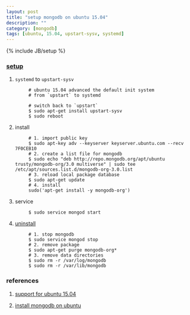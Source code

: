 ```yaml
---
layout: post
title: "setup mongodb on ubuntu 15.04"
description: ""
category: [mongodb]
tags: [ubuntu, 15.04, upstart-sysv, systemd]
---
```

{% include JB/setup %}


### [setup](http://www.answee.com/8a5a9f9b/mongodb-2-6-does-not-start-on-ubuntu-15-04)

1. `systemd` to `upstart-sysv`

            # ubuntu 15.04 advanced the default init system
            # from `upstart` to systemd

            # switch back to `upstart`
            $ sudo apt-get install upstart-sysv
            $ sudo reboot

1. install

            # 1. import public key
            $ sudo apt-key adv --keyserver keyserver.ubuntu.com --recv 7F0CEB10
            # 2. create a list file for mongodb
            $ sudo echo "deb http://repo.mongodb.org/apt/ubuntu trusty/mongodb-org/3.0 multiverse" | sudo tee /etc/apt/sources.list.d/mongodb-org-3.0.list
            # 3. reload local package database
            $ sudo apt-get update
            # 4. install
            sudo('apt-get install -y mongodb-org')

1. service

            $ sudo service mongod start

1. [uninstall](http://askubuntu.com/questions/617097/mongodb-2-6-does-not-start-on-ubuntu-15-04)

            # 1. stop mongodb
            $ sudo service mongod stop
            # 2. remove package
            $ sudo apt-get purge mongodb-org*
            # 3. remove data directories
            $ sudo rm -r /var/log/mongodb
            $ sudo rm -r /var/lib/mongodb

### references

1. [support for ubuntu 15.04](https://jira.mongodb.org/browse/SERVER-17742)

1. [install mongodb on ubuntu](http://docs.mongodb.org/manual/tutorial/install-mongodb-on-ubuntu/)